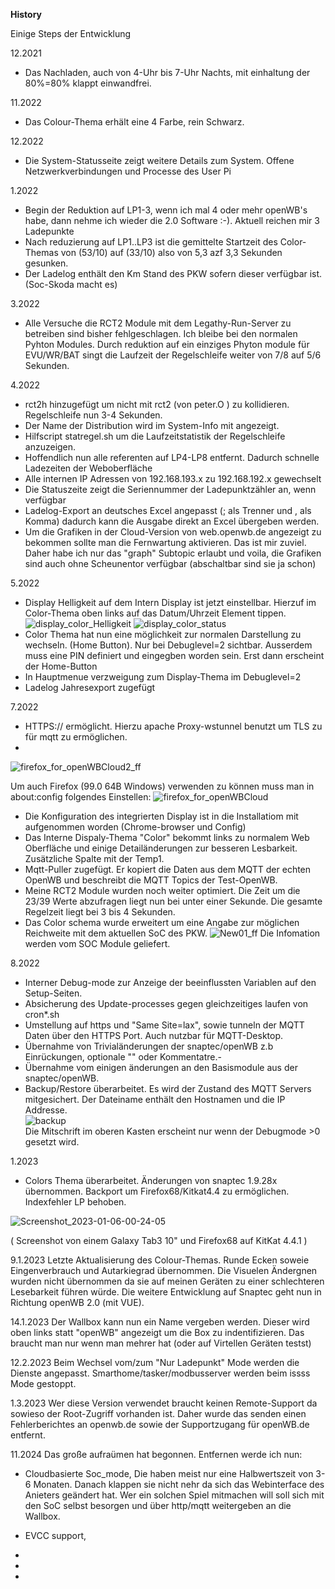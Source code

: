 **History**

Einige Steps der Entwicklung


12.2021 
- Das Nachladen, auch von 4-Uhr bis 7-Uhr Nachts, mit einhaltung der 80%=80% klappt einwandfrei.

11.2022 
- Das Colour-Thema erhält eine 4 Farbe, rein Schwarz.

12.2022 
- Die System-Statusseite zeigt weitere Details zum System. Offene Netzwerkverbindungen und Processe des User Pi 

1.2022
- Begin der Reduktion auf LP1-3, wenn ich mal 4 oder mehr openWB's habe, dann nehme ich wieder die 2.0 Software :-).  Aktuell reichen mir 3 Ladepunkte
- Nach reduzierung auf LP1..LP3 ist die gemittelte Startzeit des Color-Themas von (53/10) auf (33/10) also von 5,3 azf 3,3 Sekunden gesunken.
- Der Ladelog enthält den Km Stand des PKW sofern dieser verfügbar ist. (Soc-Skoda macht es)

3.2022 
- Alle Versuche die RCT2 Module mit dem Legathy-Run-Server zu betreiben sind bisher fehlgeschlagen. Ich bleibe bei den normalen Pyhton Modules. Durch reduktion auf ein einziges Phyton module für EVU/WR/BAT singt die Laufzeit der Regelschleife weiter von 7/8 auf 5/6 Sekunden.

4.2022 
- rct2h hinzugefügt um nicht mit rct2 (von peter.O ) zu kollidieren. Regelschleife nun 3-4 Sekunden. 
- Der Name der Distribution wird im System-Info mit angezeigt. 
- Hilfscript statregel.sh um die Laufzeitstatistik der Regelschleife anzuzeigen.
- Hoffendlich nun alle referenten auf LP4-LP8 entfernt. Dadurch schnelle Ladezeiten der Weboberfläche
- Alle internen IP Adressen von 192.168.193.x zu 192.168.192.x gewechselt
- Die Statuszeite zeigt die Seriennummer der Ladepunktzähler an, wenn verfügbar
- Ladelog-Export an deutsches Excel angepasst (; als Trenner und , als Komma) dadurch kann die Ausgabe direkt an Excel übergeben werden. 
- Um die Grafiken in der Cloud-Version von web.openwb.de angezeigt zu bekommen sollte man die Fernwartung aktivieren. Das ist mir zuviel. Daher habe ich nur das "graph" Subtopic erlaubt und voila, die Grafiken sind auch ohne Scheunentor verfügbar (abschaltbar sind sie ja schon) 

5.2022
- Display Helligkeit auf dem Intern Display ist jetzt einstellbar. Hierzuf  im Color-Thema oben links auf das Datum/Uhrzeit Element tippen.
 ![display_color_Helligkeit](https://user-images.githubusercontent.com/89247538/171632336-a993bf4a-72f0-4677-bd8f-d5394fc75627.png) ![display_color_status](https://user-images.githubusercontent.com/89247538/171632896-04ba30c0-762f-4684-bb59-5ccbbd8b9d57.png)
- Color Thema hat nun eine möglichkeit zur normalen Darstellung zu wechseln. (Home Button). Nur bei Debuglevel=2 sichtbar. Ausserdem muss eine PIN definiert und eingegben worden sein. Erst dann erscheint der Home-Button
- In Hauptmenue verzweigung zum Display-Thema im Debuglevel=2
- Ladelog Jahresexport zugefügt

7.2022
- HTTPS:// ermöglicht. Hierzu apache Proxy-wstunnel benutzt um TLS zu für mqtt zu ermöglichen.
- 
![firefox_for_openWBCloud2_ff](https://user-images.githubusercontent.com/89247538/162584594-13cdf614-d317-4a75-95ba-29594fc64b7e.png)

Um auch Firefox (99.0 64B Windows) verwenden zu können muss man in about:config folgendes Einstellen:
![firefox_for_openWBCloud](https://user-images.githubusercontent.com/89247538/162584648-74edda22-49f4-41cc-8a3b-dde2aa2f192b.png)

- Die Konfiguration des integrierten Display ist in die Installatiom mit aufgenommen worden (Chrome-browser und Config)
- Das Interne Dispaly-Thema "Color" bekommt links zu normalem Web Oberfläche und einige Detailänderungen zur besseren Lesbarkeit. Zusätzliche Spalte mit der Temp1.
- Mqtt-Puller zugefügt. Er kopiert die Daten aus dem MQTT der echten OpenWB und beschreibt die MQTT  Topics der Test-OpenWB.
- Meine RCT2 Module wurden noch weiter optimiert. Die Zeit um die 23/39 Werte abzufragen liegt nun bei unter einer Sekunde. Die gesamte Regelzeit liegt bei 3 bis 4 Sekunden.
- Das Color schema wurde erweitert um eine Angabe zur möglichen Reichweite mit dem aktuellen SoC des PKW. ![New01_ff](https://user-images.githubusercontent.com/89247538/181804438-a97009fc-f7bd-4059-9e83-5c7882620b39.png)  Die Infomation werden vom SOC Module geliefert.

8.2022
- Interner Debug-mode zur Anzeige der beeinflussten Variablen auf den Setup-Seiten.
- Absicherung des Update-processes gegen gleichzeitiges laufen von cron*.sh
- Umstellung auf https und "Same Site=lax", sowie tunneln der MQTT Daten über den HTTPS Port. Auch nutzbar für MQTT-Desktop.
- Übernahme von Trivialänderungen der snaptec/openWB z.b Einrückungen, optionale "" oder Kommentatre.- 
- Übernahme vom einigen änderungen an den Basismodule aus der snaptec/openWB.
- Backup/Restore überarbeitet. Es wird der Zustand des MQTT Servers mitgesichert. Der Dateiname enthält den Hostnamen und die IP Addresse. <br>
  ![backup](https://user-images.githubusercontent.com/89247538/185985391-9207616a-4465-4981-b309-8e630eb34779.png) <br>Die Mitschrift im oberen Kasten erscheint nur wenn der Debugmode >0 gesetzt wird.
		
1.2023
- Colors Thema überarbeitet. Änderungen von snaptec 1.9.28x übernommen. Backport um Firefox68/Kitkat4.4 zu ermöglichen. Indexfehler LP behoben.

![Screenshot_2023-01-06-00-24-05](https://user-images.githubusercontent.com/89247538/210899669-53230389-45b5-4f9c-b18e-d7bea1665cb4.png)

( Screenshot von einem Galaxy Tab3 10" und Firefox68 auf KitKat 4.4.1 ) 

9.1.2023 Letzte Aktualisierung des Colour-Themas. Runde Ecken soweie Eingenverbrauch und Autarkiegrad übernommen. Die Visuelen Ändergnen wurden nicht übernommen da sie auf meinen Geräten zu einer schlechteren Lesebarkeit führen würde. Die weitere Entwicklung auf Snaptec geht nun in Richtung openWB 2.0 (mit VUE).

14.1.2023 Der Wallbox kann nun ein Name vergeben werden. Dieser wird oben links statt "openWB" angezeigt um die Box zu indentifizieren. Das braucht man nur wenn man mehrer hat (oder auf Virtellen Geräten testst)

12.2.2023 Beim Wechsel vom/zum "Nur Ladepunkt" Mode werden die Dienste angepasst. Smarthome/tasker/modbusserver werden beim issss Mode gestoppt.

1.3.2023 Wer diese Version verwendet braucht keinen Remote-Support da sowieso der Root-Zugriff vorhanden ist. Daher wurde das senden einen Fehlerberichtes an openwb.de sowie der Supportzugang für openWB.de entfernt.

11.2024 Das große aufraümen hat begonnen.
Entfernen werde ich nun:
- Cloudbasierte Soc_mode, Die haben meist nur eine Halbwertszeit von 3-6 Monaten. Danach klappen sie nicht nehr da sich das Webinterface des Anieters geändert hat. Wer ein solchen Spiel mitmachen will soll sich mit den SoC selbst besorgen und über http/mqtt weitergeben an die Wallbox.
- EVCC support,

- 
- 
- 
